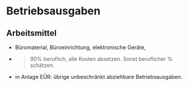 # Betriebsausgaben

## Arbeitsmittel

* Büromaterial, Büroeinrichtung, elektronische Geräte,
* >90% beruflich, alle Kosten absetzen. Sonst beruflicher % schätzen.
* in Anlage EÜR: übrige unbeschränkt abziehbare Betriebsausgaben.
